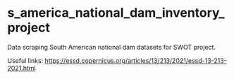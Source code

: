 # s_america_national_dam_inventory_project
Data scraping South American national dam datasets for SWOT project.

Useful links:
https://essd.copernicus.org/articles/13/213/2021/essd-13-213-2021.html
